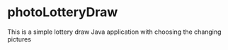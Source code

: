 # photoLotteryDraw
This is a simple lottery draw Java application with choosing the changing pictures
